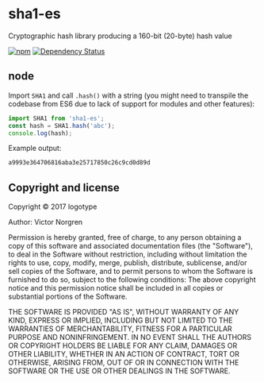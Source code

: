 # sha1-es
Cryptographic hash library producing a 160-bit (20-byte) hash value

[![npm](https://img.shields.io/npm/v/sha1-es.svg?maxAge=2592000)](https://www.npmjs.com/package/sha1-es) [![Dependency Status](https://api.travis-ci.org/logotype/es-crypto.svg?path=packages/sha1-es)](https://travis-ci.org/logotype/es-crypto?path=packages/sha1-es)

node
----

Import `SHA1` and call `.hash()` with a string (you might need to transpile the codebase from ES6 due to lack of support for modules and other features):

```javascript
import SHA1 from 'sha1-es';
const hash = SHA1.hash('abc');
console.log(hash);
```

Example output:

```bash
a9993e364706816aba3e25717850c26c9cd0d89d
```

Copyright and license
---------------------

Copyright © 2017 logotype

Author: Victor Norgren

Permission is hereby granted, free of charge, to any person obtaining a copy
of this software and associated documentation files (the "Software"), to
deal in the Software without restriction, including without limitation the
rights to use, copy, modify, merge, publish, distribute, sublicense, and/or
sell copies of the Software, and to permit persons to whom the Software is
furnished to do so, subject to the following conditions:  The above copyright
notice and this permission notice shall be included in all copies or
substantial portions of the Software.

THE SOFTWARE IS PROVIDED "AS IS", WITHOUT WARRANTY OF ANY KIND, EXPRESS OR
IMPLIED, INCLUDING BUT NOT LIMITED TO THE WARRANTIES OF MERCHANTABILITY,
FITNESS FOR A PARTICULAR PURPOSE AND NONINFRINGEMENT. IN NO EVENT SHALL THE
AUTHORS OR COPYRIGHT HOLDERS BE LIABLE FOR ANY CLAIM, DAMAGES OR OTHER
LIABILITY, WHETHER IN AN ACTION OF CONTRACT, TORT OR OTHERWISE, ARISING FROM,
OUT OF OR IN CONNECTION WITH THE SOFTWARE OR THE USE OR OTHER DEALINGS
IN THE SOFTWARE.